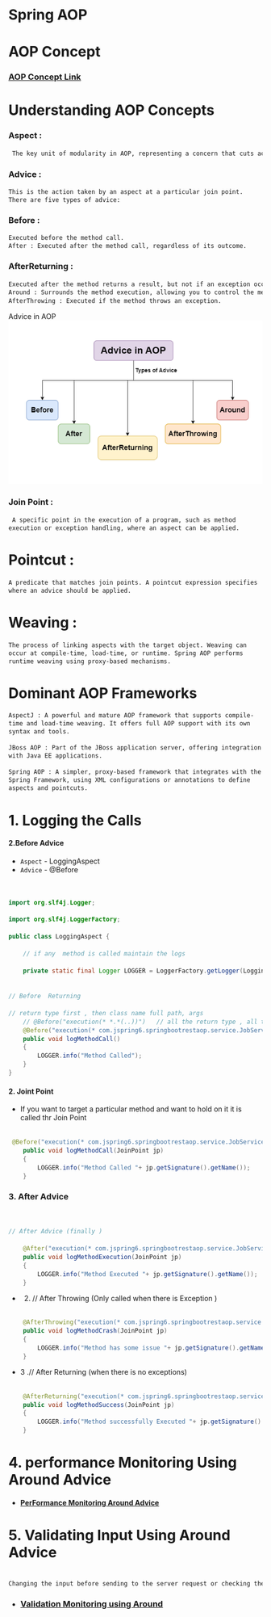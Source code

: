 # Spring AOP

# AOP Concept 
### [AOP Concept Link](https://docs.spring.io/spring-framework/reference/core/aop/introduction-defn.html)


# Understanding AOP Concepts

### Aspect :
```markdown
 The key unit of modularity in AOP, representing a concern that cuts across multiple classes. For example, an aspect for logging can be applied across various methods in different classes.
 ```
### Advice : 
```
This is the action taken by an aspect at a particular join point. There are five types of advice:
```

### Before :
```
Executed before the method call.
After : Executed after the method call, regardless of its outcome.
```

### AfterReturning : 
```markdown
Executed after the method returns a result, but not if an exception occurs.
Around : Surrounds the method execution, allowing you to control the method execution and its result.
AfterThrowing : Executed if the method throws an exception.
```
Advice in AOP
![alt text](image.png)

### Join Point :
```
 A specific point in the execution of a program, such as method execution or exception handling, where an aspect can be applied.
```

# Pointcut : 
```
A predicate that matches join points. A pointcut expression specifies where an advice should be applied.
```
# Weaving : 
```
The process of linking aspects with the target object. Weaving can occur at compile-time, load-time, or runtime. Spring AOP performs runtime weaving using proxy-based mechanisms.
```

# Dominant AOP Frameworks

```
AspectJ : A powerful and mature AOP framework that supports compile-time and load-time weaving. It offers full AOP support with its own syntax and tools.

JBoss AOP : Part of the JBoss application server, offering integration with Java EE applications.

Spring AOP : A simpler, proxy-based framework that integrates with the Spring Framework, using XML configurations or annotations to define aspects and pointcuts.

```

# 1. Logging the Calls


#### 2.Before Advice 

- `Aspect` - LoggingAspect
- `Advice` - @Before 


```java


import org.slf4j.Logger;

import org.slf4j.LoggerFactory;

public class LoggingAspect {
    
    // if any  method is called maintain the logs 

    private static final Logger LOGGER = LoggerFactory.getLogger(LoggingAspect.class);


// Before  Returning 

// return type first , then class name full path, args  
    // @Before("execution(* *.*(..))")   // all the return type , all the class * and .* all the methods , (..) args 
    @Before("execution(* com.jspring6.springbootrestaop.service.JobService.*(..))")
    public void logMethodCall()
    {
        LOGGER.info("Method Called");
    }
}
```

#### 2. Joint Point 

- If you want to target a particular method and want to hold on it it is called thr Join Point 

```java

 @Before("execution(* com.jspring6.springbootrestaop.service.JobService.getJob(..)) || execution(* com.jspring6.springbootrestaop.service.JobService.load(..))")
    public void logMethodCall(JoinPoint jp)
    {
        LOGGER.info("Method Called "+ jp.getSignature().getName());
    }

```

### 3. After Advice 

```java


// After Advice (finally )

    @After("execution(* com.jspring6.springbootrestaop.service.JobService.getJob(..)) || execution(* com.jspring6.springbootrestaop.service.JobService.load(..))")
    public void logMethodExecution(JoinPoint jp)
    {
        LOGGER.info("Method Executed "+ jp.getSignature().getName());
    }

```

- 2. // After Throwing (Only called when there is Exception )

```java

    @AfterThrowing("execution(* com.jspring6.springbootrestaop.service.JobService.getJob(..)) || execution(* com.jspring6.springbootrestaop.service.JobService.load(..))")
    public void logMethodCrash(JoinPoint jp)
    {
        LOGGER.info("Method has some issue "+ jp.getSignature().getName());
    }
```

- 3 .// After Returning (when there is no exceptions)

```java

    @AfterReturning("execution(* com.jspring6.springbootrestaop.service.JobService.getJob(..)) || execution(* com.jspring6.springbootrestaop.service.JobService.load(..))")
    public void logMethodSuccess(JoinPoint jp)
    {
        LOGGER.info("Method successfully Executed "+ jp.getSignature().getName());
    }

```

# 4. performance Monitoring Using Around Advice 

- #### [PerFormance Monitoring Around Advice ](src/main/java/com/jspring6/springbootrestaop/aop/PerformanceMonitoringAspect.java) 

#  5. Validating Input Using Around Advice 


```markdown

Changing the input before sending to the server request or checking the Request 

```
- ### [Validation Monitoring using Around](src/main/java/com/jspring6/springbootrestaop/aop/ValidationAscpect.java)